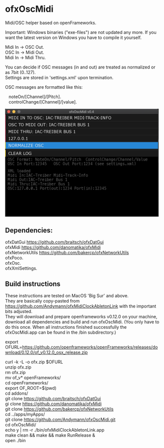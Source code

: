 # ofxOscMidi
Midi/OSC helper based on openFrameworks.  
  
  
Important: Windows binaries ("exe-files") are not updated any more. If you want the latest version on Windows you have to compile it yourself.  
  
Midi In -> OSC Out.  
OSC In -> Midi Out.  
Midi In -> Midi Thru.  
  
You can decide if OSC messages (in and out) are treated as normalized or as 7bit (0..127).  
Settings are stored in 'settings.xml' upon termination.  
  
OSC messages are formatted like this:  
  
&nbsp;&nbsp;&nbsp;noteOn/[Channel]/[Pitch].  
&nbsp;&nbsp;&nbsp;controlChange/[Channel]/[value].  
  
<img src="image.png" alt="drawing" width="500"/>  
  
## Dependencies:  
ofxDatGui https://github.com/braitsch/ofxDatGui  
ofxMidi https://github.com/danomatika/ofxMidi  
ofxNetworkUtils https://github.com/bakercp/ofxNetworkUtils  
ofxPoco.  
ofxOsc.  
ofxXmlSettings.  

## Build instructions  
These instructions are tested on MacOS 'Big Sur' and above.  
They are basically copy-pasted from https://github.com/Andymann/ofxMidiClockAbletonLink with the important bits adjusted.  
They will download and prepare openframeworks v0.12.0 on your machine, download all dependencies and build and run ofxOscMidi. (You only have to do this once. When all instructions finished successfully the ofxOscMidi.app can be found in the /bin  subdirectory.)  
  
export OFURL=https://github.com/openframeworks/openFrameworks/releases/download/0.12.0/of_v0.12.0_osx_release.zip  
  
curl -k -L -o ofx.zip \$OFURL  
unzip ofx.zip  
rm ofx.zip  
mv of_v* openFrameworks/  
cd openFrameworks/  
export OF_ROOT=$(pwd)  
cd addons/  
git clone https://github.com/braitsch/ofxDatGui  
gi clone https://github.com/danomatika/ofxMidi  
git clone https://github.com/bakercp/ofxNetworkUtils  
cd ../apps/myApps/  
git clone https://github.com/Andymann/ofxOscMidi.git  
cd ofxOscMidi/  
echo y | rm -r ./bin/ofxMidiClockAbletonLink.app  
make clean && make && make RunRelease &  
open ./bin  